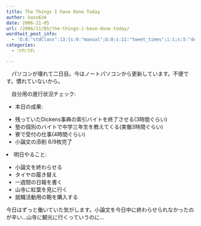 ```yaml
---
title: The Things I have Done Today
author: kazu634
date: 2006-11-05
url: /2006/11/05/the-things-i-have-done-today/
wordtwit_post_info:
  - 'O:8:"stdClass":13:{s:6:"manual";b:0;s:11:"tweet_times";i:1;s:5:"delay";i:0;s:7:"enabled";i:1;s:10:"separation";s:2:"60";s:7:"version";s:3:"3.7";s:14:"tweet_template";b:0;s:6:"status";i:2;s:6:"result";a:0:{}s:13:"tweet_counter";i:2;s:13:"tweet_log_ids";a:1:{i:0;i:2625;}s:9:"hash_tags";a:0:{}s:8:"accounts";a:1:{i:0;s:7:"kazu634";}}'
categories:
  - つれづれ

---
```

<div class="section">
<p>
    　パソコンが壊れて二日目。今はノートパソコンから更新しています。不便です。慣れていないから。
</p></p> 
  
<p>
    　自分用の進行状況チェック:
</p>
  
<ul>
<li>
      本日の成果:
</li>
</ul>
  
<ul>
<li>
      残っていたDickens事典の索引バイトを終了させる(3時間ぐらい)
</li>
<li>
      塾の個別のバイトで中学三年生を教えてくる(実働3時間ぐらい)
</li>
<li>
      寮で受付の仕事(4時間ぐらい)
</li>
<li>
      小論文の添削 6/9枚完了
</li>
</ul>
  
<li>
    明日やること:
</li>
<ul>
<li>
      小論文を終わらせる
</li>
<li>
      タイヤの履き替え
</li>
<li>
      一週間の日報を書く
</li>
<li>
      山寺に紅葉を見に行く
</li>
<li>
      就職活動用の鞄を購入する
</li>
</ul>
  
<p>
    今日はずっと働いていた気がします。小論文を今日中に終わらせられなかったのが辛い…山寺に観光に行くっていうのに…
</p>
</div>